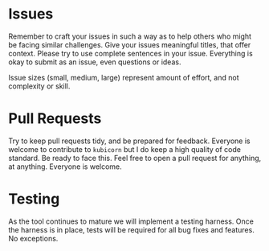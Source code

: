 # Issues

Remember to craft your issues in such a way as to help others who might be facing similar challenges. 
Give your issues meaningful titles, that offer context.
Please try to use complete sentences in your issue.
Everything is okay to submit as an issue, even questions or ideas.

Issue sizes (small, medium, large) represent amount of effort, and not complexity or skill. 

# Pull Requests 

Try to keep pull requests tidy, and be prepared for feedback.
Everyone is welcome to contribute to `kubicorn` but I do keep a high quality of code standard. 
Be ready to face this.
Feel free to open a pull request for anything, at anything. 
Everyone is welcome. 

# Testing

As the tool continues to mature we will implement a testing harness.
Once the harness is in place, tests will be required for all bug fixes and features.
No exceptions. 

